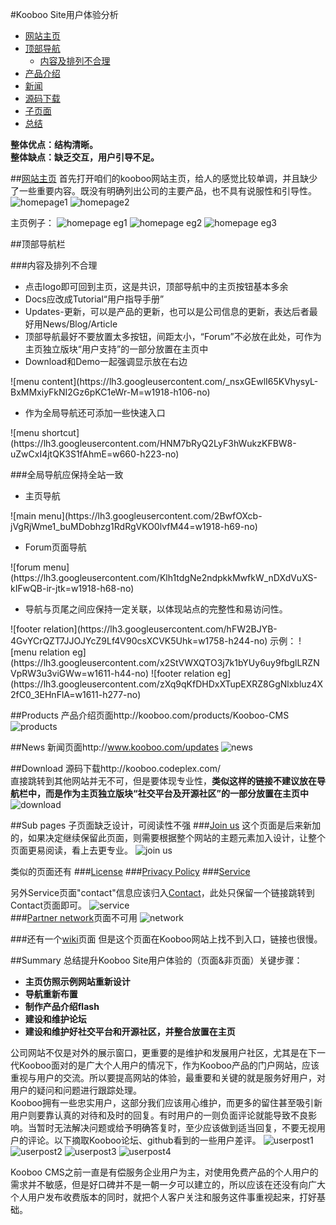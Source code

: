 #Kooboo Site用户体验分析
- [网站主页][homepage]
- [顶部导航][navigation]
     - [内容及排列不合理][menu-content]
- [产品介绍][products]
- [新闻][news]
- [源码下载][download]
- [子页面][sub-pages]
- [总结][summary]

<strong>整体优点：结构清晰。<br/>
整体缺点：缺乏交互，用户引导不足。</strong>

##<a href="http://kooboo.com">网站主页</a>
首先打开咱们的kooboo网站主页，给人的感觉比较单调，并且缺少了一些重要内容。既没有明确列出公司的主要产品，也不具有说服性和引导性。
![homepage1](https://lh3.googleusercontent.com/b9lyqeiLxbnI5JD6C0lz7UVgnlpXS9p5horfbt57leI=w1770-h947-no)
![homepage2](https://lh3.googleusercontent.com/LRttU2po4jD60me9OJyTC8i010B7tnmh064GrA6uOzI=w1919-h539-no)  

主页例子：
![homepage eg1](https://lh3.googleusercontent.com/bG2DeNHdJNj_WG96635No2aS75mIV4f5HRHEikxt4ok=w1919-h875-no)
![homepage eg2](https://lh3.googleusercontent.com/8ArKMvkkLaY1VF5GzF7OYKSddqg6Y7K-_0CwfyIs7Ps=w1758-h825-no)
![homepage eg3](https://lh3.googleusercontent.com/J7viEaB-edM5PPXn06MTwnhsXMM0P7SqzhOFW4LjHjo=w1919-h578-no)

##顶部导航栏

###内容及排列不合理
<ul>
<li>点击logo即可回到主页，这是共识，顶部导航中的主页按钮基本多余</li>
<li>Docs应改成Tutorial“用户指导手册”</li>
<li>Updates-更新，可以是产品的更新，也可以是公司信息的更新，表达后者最好用News/Blog/Article</li>
<li>顶部导航最好不要放置太多按钮，间距太小，“Forum”不必放在此处，可作为主页独立版块“用户支持”的一部分放置在主页中</li>
<li>Download和Demo一起强调显示放在右边</li>
</ul>
![menu content](https://lh3.googleusercontent.com/_nsxGEwlI65KVhysyL-BxMMxiyFkNI2Gz6pKC1eWr-M=w1918-h106-no)

<ul><li>作为全局导航还可添加一些快速入口</li></ul>
![menu shortcut](https://lh3.googleusercontent.com/HNM7bRyQ2LyF3hWukzKFBW8-uZwCxI4jtQK3S1fAhmE=w660-h223-no)

###全局导航应保持全站一致
<ul><li>主页导航</li></ul>
![main menu](https://lh3.googleusercontent.com/2BwfOXcb-jVgRjWme1_buMDobhzg1RdRgVKO0lvfM44=w1918-h69-no)
<ul><li>Forum页面导航</li></ul>
![forum menu](https://lh3.googleusercontent.com/Klh1tdgNe2ndpkkMwfkW_nDXdVuXS-kIFwQB-ir-jtk=w1918-h68-no)
<ul><li>导航与页尾之间应保持一定关联，以体现站点的完整性和易访问性。</li></ul>
![footer relation](https://lh3.googleusercontent.com/hFW2BJYB-4GvYCrQZT7JJOJYcZ9Lf4V90csXCVK5Uhk=w1758-h244-no)
示例：
![menu relation eg](https://lh3.googleusercontent.com/x2StVWXQTO3j7k1bYUy6uy9fbglLRZNVpRW3u3viGWw=w1611-h44-no)
![footer relation eg](https://lh3.googleusercontent.com/zXq9qKfDHDxXTupEXRZ8GgNlxbluz4X2fC0_3EHnFlA=w1611-h277-no)

##Products
产品介绍页面http://kooboo.com/products/Kooboo-CMS
![products](https://lh3.googleusercontent.com/mLzFmTrPxV0xitccMEdqGBdTvIUslRbhrYcfROgsmTk=w1611-h670-no)  
 
##News
新闻页面http://www.kooboo.com/updates
![news](https://lh3.googleusercontent.com/4HYOrR-wBLGVx3GcjFGB0dI4gVbSpbcMkU02MYiT1ew=w1451-h295-no) 

##Download
源码下载http://kooboo.codeplex.com/<br/>
直接跳转到其他网站并无不可，但是要体现专业性，<strong>类似这样的链接不建议放在导航栏中，而是作为主页独立版块“社交平台及开源社区”的一部分放置在主页中</strong>
![download](https://lh3.googleusercontent.com/hMFVyts0IZ0Vd9uQ0DWNCw9BweUwexLYmaU5rkMcQM0=w1918-h418-no)

##Sub pages
子页面缺乏设计，可阅读性不强
###<a href="http://kooboo.com/join-us">Join us</a>
这个页面是后来新加的，如果决定继续保留此页面，则需要根据整个网站的主题元素加入设计，让整个页面更易阅读，看上去更专业。
![join us](https://lh3.googleusercontent.com/oxsIDyirGc1jYENcAMATloakMKIwTZ4M9EYtcRu8gFU=w1918-h970-no)
<br/>

类似的页面还有
###<a href="http://www.kooboo.com/licensefaq">License</a>
###<a href="http://www.kooboo.com/privacy-policy">Privacy Policy</a>
###<a href="http://www.kooboo.com/Service">Service</a>

另外Service页面"contact"信息应该归入<a href="http://www.kooboo.com/contact">Contact</a>，此处只保留一个链接跳转到Contact页面即可。
![service](https://lh3.googleusercontent.com/XcummvfRQLlRvyjK5gCrWL_yFY8Vx1t6tVkXjB8GJ6g=w1758-h615-no)
<br/>
###<a href="http://kooboo.com/Partner">Partner network</a>页面不可用
![network](https://lh3.googleusercontent.com/O4_0FG_yqtsR1a9vSMOHe4N4SDTPTTAa5zplBban_NE=w1919-h751-no)

###还有一个<a href="http://wiki.kooboo.com/?wiki=Main_Page">wiki</a>页面
但是这个页面在Kooboo网站上找不到入口，链接也很慢。

##Summary
总结提升Kooboo Site用户体验的（页面&非页面）关键步骤：
<ul><strong>
<li>主页仿照示例网站重新设计</li>
<li>导航重新布置</li>
<li>制作产品介绍flash</li>
<li>建设和维护论坛</li>
<li>建设和维护好社交平台和开源社区，并整合放置在主页</li>
</strong></ul>

公司网站不仅是对外的展示窗口，更重要的是维护和发展用户社区，尤其是在下一代Kooboo面对的是广大个人用户的情况下，作为Kooboo产品的门户网站，应该重视与用户的交流。所以要提高网站的体验，最重要和关键的就是服务好用户，对用户的疑问和问题进行跟踪处理。<br/>
Kooboo拥有一些忠实用户，这部分我们应该用心维护，而更多的留住甚至吸引新用户则要靠认真的对待和及时的回复。有时用户的一则负面评论就能导致不良影响。当暂时无法解决问题或给予明确答复时，至少应该做到适当回复，不要无视用户的评论。以下摘取Kooboo论坛、github看到的一些用户差评。
![userpost1](https://lh3.googleusercontent.com/rjIQ5Y5axuyrtXEzw5gxuJWb4_MZgLBgVnpp7BhhXYc=w1919-h549-no)
![userpost2](https://lh3.googleusercontent.com/P9Hr_E2eUhdE_nme0n74X-csX6Pb4ungmkkpwpKoCeM=w1919-h164-no)
![userpost3](https://lh3.googleusercontent.com/gfgFj7Flb20PviTqy2viXDl-bW1jJo6A1_VGZuqz6JM=w1919-h667-no)
![userpost4](https://lh3.googleusercontent.com/exfFzpS7ar5ojTkr79InwAKKHEhA4S73RWMLJHDq2FU=w1919-h725-no)


Kooboo CMS之前一直是有偿服务企业用户为主，对使用免费产品的个人用户的需求并不敏感，但是好口碑并不是一朝一夕可以建立的，所以应该在还没有向广大个人用户发布收费版本的同时，就把个人客户关注和服务这件事重视起来，打好基础。


[homepage]: #网站主页
[navigation]: #navigation
[menu-content]: #内容及排列不合理
[products]: #products
[news]: #news
[download]: #download
[sub-pages]: #sub-pages
[summary]: #summary
